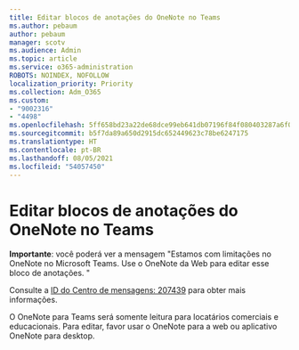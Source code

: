 ```yaml
---
title: Editar blocos de anotações do OneNote no Teams
ms.author: pebaum
author: pebaum
manager: scotv
ms.audience: Admin
ms.topic: article
ms.service: o365-administration
ROBOTS: NOINDEX, NOFOLLOW
localization_priority: Priority
ms.collection: Adm_O365
ms.custom:
- "9002316"
- "4498"
ms.openlocfilehash: 5ff658bd23a22de68dce99eb641db07196f84f080403287a6f06b4d8ff69c7d9
ms.sourcegitcommit: b5f7da89a650d2915dc652449623c78be6247175
ms.translationtype: HT
ms.contentlocale: pt-BR
ms.lasthandoff: 08/05/2021
ms.locfileid: "54057450"
---
```

# <a name="editing-onenote-notebooks-in-teams"></a>Editar blocos de anotações do OneNote no Teams

**Importante**: você poderá ver a mensagem "Estamos com limitações no OneNote no Microsoft Teams. Use o OneNote da Web para editar esse bloco de anotações. "  

Consulte a [ID do Centro de mensagens: 207439](https://admin.microsoft.com/Adminportal/Home?source=applauncher#MessageCenter?id=MC207439) para obter mais informações.

O OneNote para Teams será somente leitura para locatários comerciais e educacionais. Para editar, favor usar o OneNote para a web ou aplicativo OneNote para desktop.
